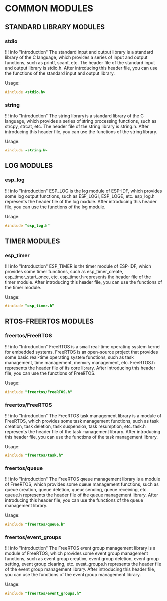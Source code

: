 # COMMON MODULES

## STANDARD LIBRARY MODULES

### stdio

!!! info "Introduction"
    The standard input and output library is a standard library of the C language, which provides a series of input and output functions, such as printf, scanf, etc. The header file of the standard input and output library is stdio.h. After introducing this header file, you can use the functions of the standard input and output library.

Usage:

```c
#include <stdio.h>
```

### string

!!! info "Introduction"
    The string library is a standard library of the C language, which provides a series of string processing functions, such as strcpy, strcat, etc. The header file of the string library is string.h. After introducing this header file, you can use the functions of the string library. 

Usage:

```c
#include <string.h>
```

## LOG MODULES

### esp_log

!!! info "Introduction"
    ESP_LOG is the log module of ESP-IDF, which provides some log output functions, such as ESP_LOGI, ESP_LOGE, etc. esp_log.h represents the header file of the log module. After introducing this header file, you can use the functions of the log module.

Usage:

```c
#include "esp_log.h"
```

## TIMER MODULES

### esp_timer

!!! info "Introduction"
    ESP_TIMER is the timer module of ESP-IDF, which provides some timer functions, such as esp_timer_create, esp_timer_start_once, etc. esp_timer.h represents the header file of the timer module. After introducing this header file, you can use the functions of the timer module.

Usage:

```c
#include "esp_timer.h"
```

## RTOS-FREERTOS MODULES

### freertos/FreeRTOS

!!! info "Introduction"
    FreeRTOS is a small real-time operating system kernel for embedded systems. FreeRTOS is an open-source project that provides some basic real-time operating system functions, such as task management, time management, memory management, etc. FreeRTOS.h represents the header file of its core library. After introducing this header file, you can use the functions of FreeRTOS.

Usage:

```c
#include "freertos/FreeRTOS.h"  
```

### freertos/FreeRTOS

!!! info "Introduction"
    The FreeRTOS task management library is a module of FreeRTOS, which provides some task management functions, such as task creation, task deletion, task suspension, task resumption, etc. task.h represents the header file of the task management library. After introducing this header file, you can use the functions of the task management library.

Usage:

```c
#include "freertos/task.h"   
```

### freertos/queue

!!! info "Introduction"
    The FreeRTOS queue management library is a module of FreeRTOS, which provides some queue management functions, such as queue creation, queue deletion, queue sending, queue receiving, etc. queue.h represents the header file of the queue management library. After introducing this header file, you can use the functions of the queue management library.

Usage:

```c
#include "freertos/queue.h"   
```

### freertos/event_groups

!!! info "Introduction"
    The FreeRTOS event group management library is a module of FreeRTOS, which provides some event group management functions, such as event group creation, event group deletion, event group setting, event group clearing, etc. event_groups.h represents the header file of the event group management library. After introducing this header file, you can use the functions of the event group management library.

Usage:

```c
#include "freertos/event_groups.h"   
```
